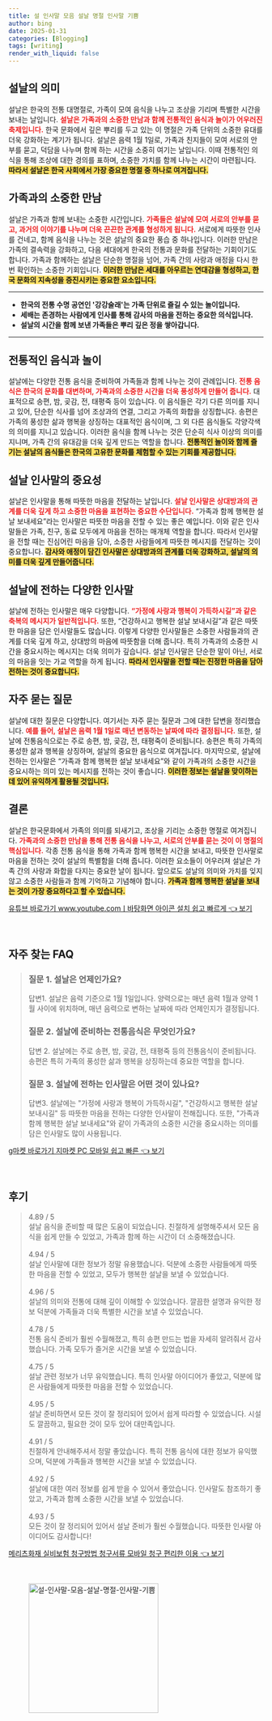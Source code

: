 ```yaml
---
title: 설 인사말 모음 설날 명절 인사말 기쁨
author: bing
date: 2025-01-31
categories: [Blogging]
tags: [writing]
render_with_liquid: false
---
```



<h2 id='설날의 의미'>설날의 의미</h2>

<p>설날은 한국의 전통 대명절로, 가족이 모여 음식을 나누고 조상을 기리며 특별한 시간을 보내는 날입니다. <b><span style="color: #ee2323;">설날은 가족과의 소중한 만남과 함께 전통적인 음식과 놀이가 어우러진 축제입니다.</span></b> 한국 문화에서 깊은 뿌리를 두고 있는 이 명절은 가족 단위의 소중한 유대를 더욱 강화하는 계기가 됩니다. 설날은 음력 1월 1일로, 가족과 친지들이 모여 서로의 안부를 묻고, 덕담을 나누며 함께 하는 시간을 소중히 여기는 날입니다. 이때 전통적인 의식을 통해 조상에 대한 경의를 표하며, 소중한 가치를 함께 나누는 시간이 마련됩니다. <b><span style="background-color: #ffe066;">따라서 설날은 한국 사회에서 가장 중요한 명절 중 하나로 여겨집니다.</span></b></p>

<h2 id='가족과의 소중한 만남'>가족과의 소중한 만남</h2>

<p>설날은 가족과 함께 보내는 소중한 시간입니다. <b><span style="color: #ee2323;">가족들은 설날에 모여 서로의 안부를 묻고, 과거의 이야기를 나누며 더욱 끈끈한 관계를 형성하게 됩니다.</span></b> 서로에게 따뜻한 인사를 건네고, 함께 음식을 나누는 것은 설날의 중요한 풍습 중 하나입니다. 이러한 만남은 가족의 결속력을 강화하고, 다음 세대에게 한국의 전통과 문화를 전달하는 기회이기도 합니다. 가족과 함께하는 설날은 단순한 명절을 넘어, 가족 간의 사랑과 애정을 다시 한번 확인하는 소중한 기회입니다. <b><span style="background-color: #ffe066;">이러한 만남은 세대를 아우르는 연대감을 형성하고, 한국 문화의 지속성을 증진시키는 중요한 요소입니다.</span></b></p>

<hr />

<ul>
    <li><b>한국의 전통 수명 공연인 '강강술래'는 가족 단위로 즐길 수 있는 놀이입니다.</b></li>
    <li><b>세배는 존경하는 사람에게 인사를 통해 감사의 마음을 전하는 중요한 의식입니다.</b></li>
    <li><b>설날의 시간을 함께 보낸 가족들은 뿌리 깊은 정을 쌓아갑니다.</b></li>
</ul>

<hr />

<h2 id='전통적인 음식과 놀이'>전통적인 음식과 놀이</h2>

<p>설날에는 다양한 전통 음식을 준비하여 가족들과 함께 나누는 것이 관례입니다. <b><span style="color: #ee2323;">전통 음식은 한국의 문화를 대변하며, 가족과의 소중한 시간을 더욱 풍성하게 만들어 줍니다.</span></b> 대표적으로 송편, 밤, 곶감, 전, 태평죽 등이 있습니다. 이 음식들은 각기 다른 의미를 지니고 있어, 단순한 식사를 넘어 조상과의 연결, 그리고 가족의 화합을 상징합니다. 송편은 가족의 풍성한 삶과 행복을 상징하는 대표적인 음식이며, 그 외 다른 음식들도 각양각색의 의미를 지니고 있습니다. 이러한 음식을 함께 나누는 것은 단순히 식사 이상의 의미를 지니며, 가족 간의 유대감을 더욱 깊게 만드는 역할을 합니다. <b><span style="background-color: #ffe066;">전통적인 놀이와 함께 즐기는 설날의 음식들은 한국의 고유한 문화를 체험할 수 있는 기회를 제공합니다.</span></b></p>

<h2 id='설날 인사말의 중요성'>설날 인사말의 중요성</h2>

<p>설날은 인사말을 통해 따뜻한 마음을 전달하는 날입니다. <b><span style="color: #ee2323;">설날 인사말은 상대방과의 관계를 더욱 깊게 하고 소중한 마음을 표현하는 중요한 수단입니다.</span></b> “가족과 함께 행복한 설날 보내세요”라는 인사말은 따뜻한 마음을 전할 수 있는 좋은 예입니다. 이와 같은 인사말들은 가족, 친구, 동료 모두에게 마음을 전하는 매개체 역할을 합니다. 따라서 인사말을 전할 때는 진심어린 마음을 담아, 소중한 사람들에게 따뜻한 메시지를 전달하는 것이 중요합니다. <b><span style="background-color: #ffe066;">감사와 애정이 담긴 인사말은 상대방과의 관계를 더욱 강화하고, 설날의 의미를 더욱 깊게 만들어줍니다.</span></b></p>

<h2 id='설날에 전하는 다양한 인사말'>설날에 전하는 다양한 인사말</h2>

<p>설날에 전하는 인사말은 매우 다양합니다. <b><span style="color: #ee2323;">“가정에 사랑과 행복이 가득하시길”과 같은 축복의 메시지가 일반적입니다.</span></b> 또한, “건강하시고 행복한 설날 보내시길”과 같은 따뜻한 마음을 담은 인사말들도 많습니다. 이렇게 다양한 인사말들은 소중한 사람들과의 관계를 더욱 깊게 하고, 상대방의 마음에 따뜻함을 더해 줍니다. 특히 가족과의 소중한 시간을 중요시하는 메시지는 더욱 의미가 깊습니다. 설날 인사말은 단순한 말이 아닌, 서로의 마음을 잇는 가교 역할을 하게 됩니다. <b><span style="background-color: #ffe066;">따라서 인사말을 전할 때는 진정한 마음을 담아 전하는 것이 중요합니다.</span></b></p>

<h2 id='자주 묻는 질문'>자주 묻는 질문</h2>

<p>설날에 대한 질문은 다양합니다. 여기서는 자주 묻는 질문과 그에 대한 답변을 정리했습니다. <b><span style="color: #ee2323;">예를 들어, 설날은 음력 1월 1일로 매년 변동하는 날짜에 따라 결정됩니다.</span></b> 또한, 설날에 전통음식으로는 주로 송편, 밤, 곶감, 전, 태평죽이 준비됩니다. 송편은 특히 가족의 풍성한 삶과 행복을 상징하며, 설날의 중요한 음식으로 여겨집니다. 마지막으로, 설날에 전하는 인사말은 “가족과 함께 행복한 설날 보내세요”와 같이 가족과의 소중한 시간을 중요시하는 의미 있는 메시지를 전하는 것이 좋습니다. <b><span style="background-color: #ffe066;">이러한 정보는 설날을 맞이하는 데 있어 유익하게 활용될 것입니다.</span></b></p>

<h2 id='결론'>결론</h2>

<p>설날은 한국문화에서 가족의 의미를 되새기고, 조상을 기리는 소중한 명절로 여겨집니다. <b><span style="color: #ee2323;">가족과의 소중한 만남을 통해 전통 음식을 나누고, 서로의 안부를 묻는 것이 이 명절의 핵심입니다.</span></b> 각종 전통 음식을 통해 가족과 함께 행복한 시간을 보내고, 따뜻한 인사말로 마음을 전하는 것이 설날의 특별함을 더해 줍니다. 이러한 요소들이 어우러져 설날은 가족 간의 사랑과 화합을 다지는 중요한 날이 됩니다. 앞으로도 설날의 의미와 가치를 잊지 않고 소중한 사람들과 함께 기억하고 기념해야 합니다. <b><span style="background-color: #ffe066;">가족과 함께 행복한 설날을 보내는 것이 가장 중요하다고 할 수 있습니다.</span></b></p>


<p><a class="click-button" title="유튜브 바로가기 www.youtube.comㅣ바탕화면 아이콘 설치 쉽고 빠르게" href="https://purplelist.github.io/posts/%EC%9C%A0%ED%8A%9C%EB%B8%8C-%EB%B0%94%EB%A1%9C%EA%B0%80%EA%B8%B0-www.youtube.com%E3%85%A3%EB%B0%94%ED%83%95%ED%99%94%EB%A9%B4-%EC%95%84%EC%9D%B4%EC%BD%98-%EC%84%A4%EC%B9%98-%EC%89%BD%EA%B3%A0-%EB%B9%A0%EB%A5%B4%EA%B2%8C/" rel="dofollow">유튜브 바로가기 www.youtube.comㅣ바탕화면 아이콘 설치 쉽고 빠르게 👈 보기</a></p><br>
<h2 id='자주_찾는_FAQ'>자주 찾는 FAQ</h2>
<div itemscope="" itemtype="https://schema.org/FAQPage"> 
<blockquote> 
<div itemscope="" itemprop="mainEntity" itemtype="https://schema.org/Question"> 
<h3 itemprop="name">질문 1. 설날은 언제인가요? </h3> 
<div itemscope="" itemprop="acceptedAnswer" itemtype="https://schema.org/Answer"> 
<span itemprop="text"> 
<p>답변1. 설날은 음력 기준으로 1월 1일입니다. 양력으로는 매년 음력 1월과 양력 1월 사이에 위치하며, 매년 음력으로 변하는 날짜에 따라 언제인지가 결정됩니다.</p> 
</span> 
</div> 
</div> 
<div itemscope="" itemprop="mainEntity" itemtype="https://schema.org/Question"> 
<h3 itemprop="name">질문 2. 설날에 준비하는 전통음식은 무엇인가요? </h3> 
<div itemscope="" itemprop="acceptedAnswer" itemtype="https://schema.org/Answer"> 
<span itemprop="text"> 
<p>답변 2. 설날에는 주로 송편, 밤, 곶감, 전, 태평죽 등의 전통음식이 준비됩니다. 송편은 특히 가족의 풍성한 삶과 행복을 상징하는데 중요한 역할을 합니다.</p> 
</span> 
</div> 
</div> 
<div itemscope="" itemprop="mainEntity" itemtype="https://schema.org/Question"> 
<h3 itemprop="name">질문 3. 설날에 전하는 인사말은 어떤 것이 있나요? </h3> 
<div itemscope="" itemprop="acceptedAnswer" itemtype="https://schema.org/Answer"> 
<span itemprop="text"> 
<p>답변3. 설날에는 "가정에 사랑과 행복이 가득하시길", "건강하시고 행복한 설날 보내시길" 등 따뜻한 마음을 전하는 다양한 인사말이 전해집니다. 또한, "가족과 함께 행복한 설날 보내세요"와 같이 가족과의 소중한 시간을 중요시하는 의미를 담은 인사말도 많이 사용됩니다.</p> 
</span> 
</div> 
</div> 
</blockquote> 
</div>
<p><a class="click-button" title="g마켓 바로가기 지마켓 PC 모바일 쉽고 빠른" href="https://purplelist.github.io/posts/g%EB%A7%88%EC%BC%93-%EB%B0%94%EB%A1%9C%EA%B0%80%EA%B8%B0-%EC%A7%80%EB%A7%88%EC%BC%93-PC-%EB%AA%A8%EB%B0%94%EC%9D%BC-%EC%89%BD%EA%B3%A0-%EB%B9%A0%EB%A5%B8/" rel="dofollow">g마켓 바로가기 지마켓 PC 모바일 쉽고 빠른 👈 보기</a></p><br>
<h2 id='후기'>후기</h2>
<div itemscope itemtype="https://schema.org/Product">
  <blockquote>
  <div itemprop="review" itemscope itemtype="https://schema.org/Review">
      <div itemprop="reviewRating" itemscope itemtype="https://schema.org/Rating"> <span itemprop="ratingValue">4.89</span> / <span itemprop="bestRating">5</span> </div>
      <span itemprop="reviewBody">설날 음식을 준비할 때 많은 도움이 되었습니다. 친절하게 설명해주셔서 모든 음식을 쉽게 만들 수 있었고, 가족과 함께 하는 시간이 더 소중해졌습니다.</span>
  </div>
  <br>
  <div itemprop="review" itemscope itemtype="https://schema.org/Review">
      <div itemprop="reviewRating" itemscope itemtype="https://schema.org/Rating"> <span itemprop="ratingValue">4.94</span> / <span itemprop="bestRating">5</span> </div>
      <span itemprop="reviewBody">설날 인사말에 대한 정보가 정말 유용했습니다. 덕분에 소중한 사람들에게 따뜻한 마음을 전할 수 있었고, 모두가 행복한 설날을 보낼 수 있었습니다.</span>
  </div>
  <br>
  <div itemprop="review" itemscope itemtype="https://schema.org/Review">
      <div itemprop="reviewRating" itemscope itemtype="https://schema.org/Rating"> <span itemprop="ratingValue">4.96</span> / <span itemprop="bestRating">5</span> </div>
      <span itemprop="reviewBody">설날의 의미와 전통에 대해 깊이 이해할 수 있었습니다. 깔끔한 설명과 유익한 정보 덕분에 가족들과 더욱 특별한 시간을 보낼 수 있었습니다.</span>
  </div>
  <br>
  <div itemprop="review" itemscope itemtype="https://schema.org/Review">
      <div itemprop="reviewRating" itemscope itemtype="https://schema.org/Rating"> <span itemprop="ratingValue">4.78</span> / <span itemprop="bestRating">5</span> </div>
      <span itemprop="reviewBody">전통 음식 준비가 훨씬 수월해졌고, 특히 송편 만드는 법을 자세히 알려줘서 감사했습니다. 가족 모두가 즐거운 시간을 보낼 수 있었습니다.</span>
  </div>
  <br>
  <div itemprop="review" itemscope itemtype="https://schema.org/Review">
      <div itemprop="reviewRating" itemscope itemtype="https://schema.org/Rating"> <span itemprop="ratingValue">4.75</span> / <span itemprop="bestRating">5</span> </div>
      <span itemprop="reviewBody">설날 관련 정보가 너무 유익했습니다. 특히 인사말 아이디어가 좋았고, 덕분에 많은 사람들에게 따뜻한 마음을 전할 수 있었습니다.</span>
  </div>
  <br>
  <div itemprop="review" itemscope itemtype="https://schema.org/Review">
      <div itemprop="reviewRating" itemscope itemtype="https://schema.org/Rating"> <span itemprop="ratingValue">4.95</span> / <span itemprop="bestRating">5</span> </div>
      <span itemprop="reviewBody">설날 준비하면서 모든 것이 잘 정리되어 있어서 쉽게 따라할 수 있었습니다. 시설도 깔끔하고, 필요한 것이 모두 있어 대만족입니다.</span>
  </div>
  <br>
  <div itemprop="review" itemscope itemtype="https://schema.org/Review">
      <div itemprop="reviewRating" itemscope itemtype="https://schema.org/Rating"> <span itemprop="ratingValue">4.91</span> / <span itemprop="bestRating">5</span> </div>
      <span itemprop="reviewBody">친절하게 안내해주셔서 정말 좋았습니다. 특히 전통 음식에 대한 정보가 유익했으며, 덕분에 가족들과 행복한 시간을 보낼 수 있었습니다.</span>
  </div>
  <br>
  <div itemprop="review" itemscope itemtype="https://schema.org/Review">
      <div itemprop="reviewRating" itemscope itemtype="https://schema.org/Rating"> <span itemprop="ratingValue">4.92</span> / <span itemprop="bestRating">5</span> </div>
      <span itemprop="reviewBody">설날에 대한 여러 정보를 쉽게 받을 수 있어서 좋았습니다. 인사말도 참조하기 좋았고, 가족과 함께 소중한 시간을 보낼 수 있었습니다.</span>
  </div>
  <br>
  <div itemprop="review" itemscope itemtype="https://schema.org/Review">
      <div itemprop="reviewRating" itemscope itemtype="https://schema.org/Rating"> <span itemprop="ratingValue">4.93</span> / <span itemprop="bestRating">5</span> </div>
      <span itemprop="reviewBody">모든 것이 잘 정리되어 있어서 설날 준비가 훨씬 수월했습니다. 따뜻한 인사말 아이디어도 감사합니다!</span>
  </div>
  </blockquote>
</div>
<p><a class="click-button" title="메리츠화재 실비보험 청구방법 청구서류 모바일 청구 편리한 이용" href="https://purplelist.github.io/posts/%EB%A9%94%EB%A6%AC%EC%B8%A0%ED%99%94%EC%9E%AC-%EC%8B%A4%EB%B9%84%EB%B3%B4%ED%97%98-%EC%B2%AD%EA%B5%AC%EB%B0%A9%EB%B2%95-%EC%B2%AD%EA%B5%AC%EC%84%9C%EB%A5%98-%EB%AA%A8%EB%B0%94%EC%9D%BC-%EC%B2%AD%EA%B5%AC-%ED%8E%B8%EB%A6%AC%ED%95%9C-%EC%9D%B4%EC%9A%A9/" rel="dofollow">메리츠화재 실비보험 청구방법 청구서류 모바일 청구 편리한 이용 👈 보기</a></p><br>
<figure class="image"><img src="https://purplelist.github.io/assets/img/thumbnail/설-인사말-모음-설날-명절-인사말-기쁨.webp" alt="설-인사말-모음-설날-명절-인사말-기쁨" width="256" height="256"></figure>